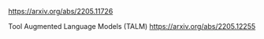 https://arxiv.org/abs/2205.11726

Tool Augmented Language Models (TALM)
https://arxiv.org/abs/2205.12255


